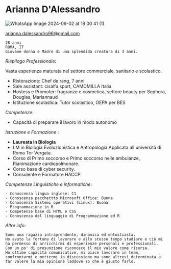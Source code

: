 # Arianna D'Alessandro
![WhatsApp Image 2024-09-02 at 18 00 41 (1)](https://github.com/user-attachments/assets/61d9877d-00c2-4513-bb0b-74ff3e735d70)

[arianna.dalessandro96@gmail.com](arianna.dalessandro96@gmail.com)

```
28 anni
ROMA, IT
Giovane donna e Madre di una splendida creatura di 3 anni.

```
*Riepilogo Professionale*:


Vasta esperienza maturata nel settore commerciale, sanitario e scolastico.

- Ristorazione: Chef de rang, 7 anni 
- Sale assistant: cisalfa sport, CAMOMILLA Italia
- Hostess e Promoter: fragranze e cosmetica, settore beauty per Sephora, Douglas, Mariannaud
- Istituzione scolastica: Tutor scolastico, OEPA per BES


*Competenze*:
- Capacità di preparare il lavoro in modo autonomo

 
*Istruzione e Formazione* :

- **Laureata in Biologia**
- LM in Biologia Evoluzionistica e Antropologia Applicata all'università di Roma Tor Vergata.
- Corso di Primo soccorso e Primo soccorso nelle ambulanze, Rianimazione cardiopolmonare.
- Corso base di cyber security.
- Consulente e Formatore HACCP.
  

*Competenze Linguistiche e informatiche*:
```
- Conoscenza lingua inglese: C1
- Conoscenza pacchettto Microsoft Office: Buona
- Conoscenza Sistemi operativi (Linux): Buona
- Programmazione in R
- Competenze base di HTML e CSS
- Conoscenza del linguaggio di Programmazione ed R
```

*Altre info*:
```
Sono una ragazza intraprendente, dinamica ed entustiasta.
Ho avuto la fortuna di lavorare e allo stesso tempo studiare e ciò mi ha permesso di arricchirmi di esperienze personali e professionali.
Con un po' di presunzione riconosco il mio valore come risorsa.
Ho ottime capacità comunicative, mi piace lavorare in team, confrontarmi e mettermi in discussione ma sono altresì determinata a far valere la mia opinione laddove so che è giusto farlo.
```
